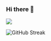 ### Hi there 👋

![](https://komarev.com/ghpvc/?username=yashmathur0310&color=green)

![GitHub Streak](https://github-readme-streak-stats.herokuapp.com?user=yashmathur0310&theme=great-gatsby&hide_border=true&sideNums=2EDDD5&background=000000&ring=1CC6DD&border=DD2727&currStreakNum=2ACBDD)
